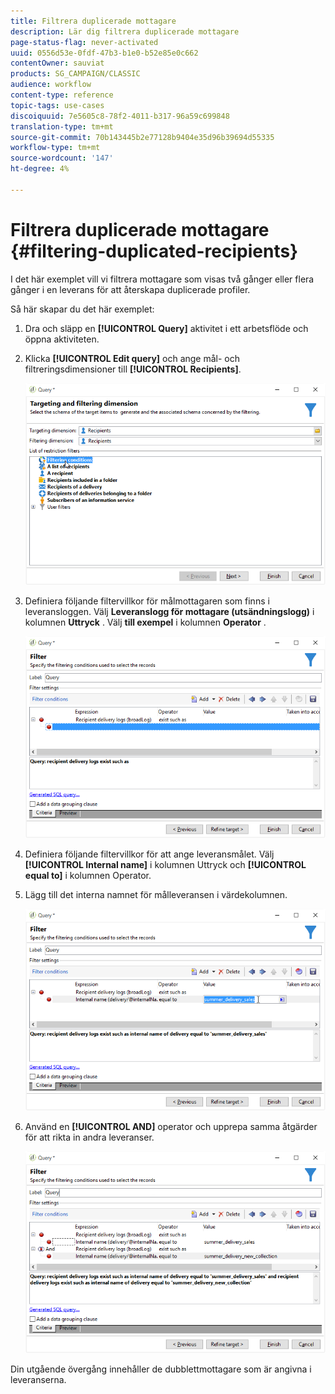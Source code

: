 ```yaml
---
title: Filtrera duplicerade mottagare
description: Lär dig filtrera duplicerade mottagare
page-status-flag: never-activated
uuid: 0556d53e-0fdf-47b3-b1e0-b52e85e0c662
contentOwner: sauviat
products: SG_CAMPAIGN/CLASSIC
audience: workflow
content-type: reference
topic-tags: use-cases
discoiquuid: 7e5605c8-78f2-4011-b317-96a59c699848
translation-type: tm+mt
source-git-commit: 70b143445b2e77128b9404e35d96b39694d55335
workflow-type: tm+mt
source-wordcount: '147'
ht-degree: 4%

---
```



# Filtrera duplicerade mottagare {#filtering-duplicated-recipients}

I det här exemplet vill vi filtrera mottagare som visas två gånger eller flera gånger i en leverans för att återskapa duplicerade profiler.

Så här skapar du det här exemplet:

1. Dra och släpp en **[!UICONTROL Query]** aktivitet i ett arbetsflöde och öppna aktiviteten.
1. Klicka **[!UICONTROL Edit query]** och ange mål- och filtreringsdimensioner till **[!UICONTROL Recipients]**.

   ![](assets/query_recipients_1.png)

1. Definiera följande filtervillkor för målmottagaren som finns i leveransloggen. Välj **Leveranslogg för mottagare (utsändningslogg)** i kolumnen **Uttryck** . Välj **till exempel** i kolumnen **Operator** .

   ![](assets/query_recipients_2.png)

1. Definiera följande filtervillkor för att ange leveransmålet. Välj **[!UICONTROL Internal name]** i kolumnen Uttryck och **[!UICONTROL equal to]** i kolumnen Operator.
1. Lägg till det interna namnet för målleveransen i värdekolumnen.

   ![](assets/query_recipients_3.png)

1. Använd en **[!UICONTROL AND]** operator och upprepa samma åtgärder för att rikta in andra leveranser.

   ![](assets/query_recipients_4.png)

Din utgående övergång innehåller de dubblettmottagare som är angivna i leveranserna.

